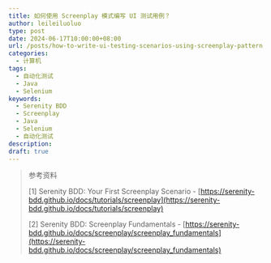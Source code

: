 ```yaml
---
title: 如何使用 Screenplay 模式编写 UI 测试用例？
author: leileiluoluo
type: post
date: 2024-06-17T10:00:00+08:00
url: /posts/how-to-write-ui-testing-scenarios-using-screenplay-pattern.html
categories:
  - 计算机
tags:
  - 自动化测试
  - Java
  - Selenium
keywords:
  - Serenity BDD
  - Screenplay
  - Java
  - Selenium
  - 自动化测试
description:
draft: true
---
```


> 参考资料
>
> [1] Serenity BDD: Your First Screenplay Scenario - [https://serenity-bdd.github.io/docs/tutorials/screenplay](https://serenity-bdd.github.io/docs/tutorials/screenplay)
>
> [2] Serenity BDD: Screenplay Fundamentals - [https://serenity-bdd.github.io/docs/screenplay/screenplay_fundamentals](https://serenity-bdd.github.io/docs/screenplay/screenplay_fundamentals)
